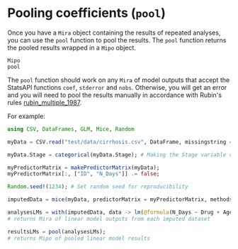 # Pooling coefficients (`pool`)

Once you have a `Mira` object containing the results of repeated analyses, you can use the `pool` function to pool the results. The `pool` function returns the pooled results wrapped in a `Mipo` object.

```@docs
Mipo
pool
```

The `pool` function should work on any `Mira` of model outputs that accept the StatsAPI functions `coef`, `stderror` and `nobs`. Otherwise, you will get an error and you will need to pool the results manually in accordance with Rubin's rules [rubin_multiple_1987](@cite).

For example:

```julia
using CSV, DataFrames, GLM, Mice, Random

myData = CSV.read("test/data/cirrhosis.csv", DataFrame, missingstring = "NA");

myData.Stage = categorical(myData.Stage); # Making the Stage variable categorical

myPredictorMatrix = makePredictorMatrix(myData);
myPredictorMatrix[:, ["ID", "N_Days"]] .= false;

Random.seed!(1234); # Set random seed for reproducibility

imputedData = mice(myData, predictorMatrix = myPredictorMatrix, methods = myMethods);

analysesLMs = with(imputedData, data -> lm(@formula(N_Days ~ Drug + Age + Stage + Bilirubin), data));
# returns Mira of linear model outputs from each imputed dataset

resultsLMs = pool(analysesLMs);
# returns Mipo of pooled linear model results
```